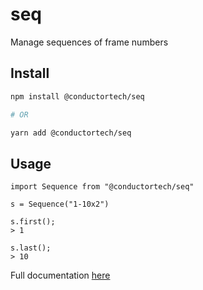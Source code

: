 # seq
Manage sequences of frame numbers

## Install

```bash
npm install @conductortech/seq

# OR

yarn add @conductortech/seq
```

## Usage

```
import Sequence from "@conductortech/seq"

s = Sequence("1-10x2")

s.first();
> 1

s.last();
> 10
```

Full documentation [here](./out/Sequence.html)